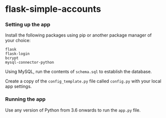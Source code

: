 # flask-simple-accounts

### Setting up the app

Install the following packages using pip or another package manager of your choice:

```
flask
flask-login
bcrypt
mysql-connector-python
```

Using MySQL, run the contents of `schema.sql` to establish the database.

Create a copy of the `config_template.py` file called `config.py` with your local app settings.

### Running the app

Use any version of Python from 3.6 onwards to run the `app.py` file.
